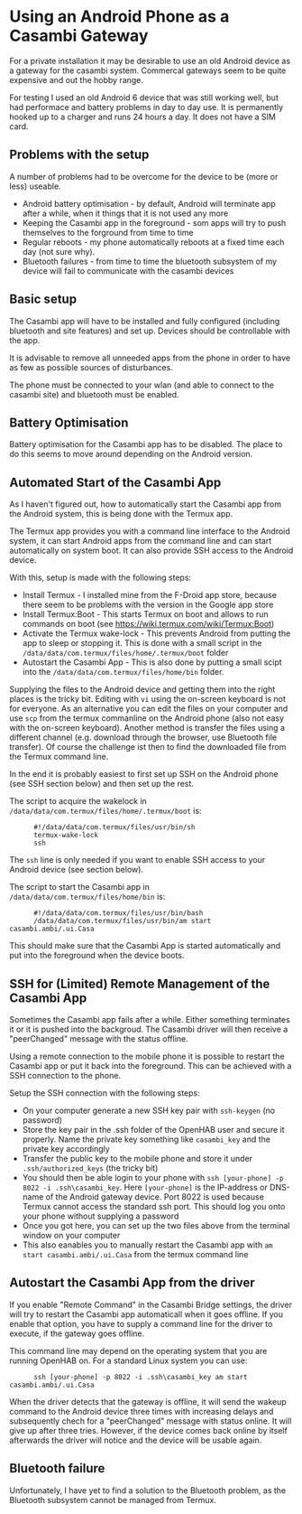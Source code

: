 # Using an Android Phone as a Casambi Gateway

For a private installation it may be desirable to use an old Android device as a gateway for the casambi system. Commercal gateways seem to be quite expensive and out the hobby range.

For testing I used an old Android 6 device that was still working well, but had performace and battery problems in day to day use. It is permanently hooked up to a charger and runs 24 hours a day. It does not have
a SIM card. 

## Problems with the setup

A number of problems had to be overcome for the device to be (more or less) useable.

* Android battery optimisation - by default, Android will terminate app after a while, when it things that it is not used any more
* Keeping the Casambi app in the foreground - som apps will try to push themselves to the forground from time to time
* Regular reboots - my phone automatically reboots at a fixed time each day (not sure why).
* Bluetooth failures - from time to time the bluetooth subsystem of my device will fail to communicate with the casambi devices

## Basic setup

The Casambi app will have to be installed and fully configured (including bluetooth and site features) and set up. Devices should be controllable with the app. 

It is advisable to remove all unneeded apps from the phone in order to have as few as possible sources of disturbances. 

The phone must be connected to your wlan (and able to connect to the casambi site) and bluetooth must be enabled.

## Battery Optimisation

Battery optimisation for the Casambi app has to be disabled. The place to do this seems to move around depending on the Android version.

## Automated Start of the Casambi App

As I haven't figured out, how to automatically start the Casambi app from the Android system, this is being done with the Termux app. 

The Termux app provides you with a command line interface to the Android system, it can start Android apps from the command line and can start automatically on system boot.
It can also provide SSH access to the Android device.

With this, setup is made with the following steps:

* Install Termux - I installed mine from the F-Droid app store, because there seem to be problems with the version in the Google app store
* Install Termux:Boot - This starts Termux on boot and allows to run commands on boot (see https://wiki.termux.com/wiki/Termux:Boot)
* Activate the Termux wake-lock - This prevents Android from putting the app to sleep or stopping it. This is done with a small script in the `/data/data/com.termux/files/home/.termux/boot` folder
* Autostart the Casambi App - This is also done by putting a small scipt into the `/data/data/com.termux/files/home/bin` folder. 

Supplying the files to the Android device and getting them into the right places is the tricky bit. Editing with `vi` using the on-screen keyboard is not for everyone. As an alternative you can 
edit the files on your computer and use `scp` from the termux commanline on the Android phone (also not easy with the on-screen keyboard). Another method is transfer the files using a different channel
(e.g. download through the browser, use Bluetooth file transfer). Of course the challenge ist then to find the downloaded file from the Termux command line. 

In the end it is probably easiest to first set up SSH on the Android phone (see SSH section below) and then set up the rest.

The script to acquire the wakelock in `/data/data/com.termux/files/home/.termux/boot` is:

```
      #!/data/data/com.termux/files/usr/bin/sh
      termux-wake-lock
      ssh
```

The `ssh` line is only needed if you want to enable SSH access to your Android device (see section below).

The script to start the Casambi app in `/data/data/com.termux/files/home/bin` is:

```
      #!/data/data/com.termux/files/usr/bin/bash
      /data/data/com.termux/files/usr/bin/am start casambi.ambi/.ui.Casa
```
This should make sure that the Casambi App is started automatically and put into the foreground when the device boots. 

## SSH for (Limited) Remote Management of the Casambi App

Sometimes the Casambi app fails after a while. Either something terminates it or it is pushed into the backgroud. The Casambi driver will then receive a "peerChanged" message with the status offline.

Using a remote connection to the mobile phone it is possible to restart the Casambi app or put it back into the foreground. This can be achieved with a SSH connection to the phone.

Setup the SSH connection with the following steps:

* On your computer generate a new SSH key pair with `ssh-keygen` (no password)
* Store the key pair in the .ssh folder of the OpenHAB user and secure it properly. Name the private key something like `casambi_key` and the private key accordingly
* Transfer the public key to the mobile phone and store it under `.ssh/authorized_keys` (the tricky bit)
* You should then be able login to your phone with `ssh [your-phone] -p 8022 -i .ssh\casambi_key`.
Here `[your-phone]` is the IP-address or DNS-name of the Android gateway device. Port 8022 is used 
because Termux cannot access the standard ssh port. This should log you onto your phone without supplying a password
* Once you got here, you can set up the two files above from the terminal window on your computer
* This also eanables you to manually restart the Casambi app with `am start casambi.ambi/.ui.Casa` from the termux command line

## Autostart the Casambi App from the driver

If you enable "Remote Command" in the Casambi Bridge settings, the driver will try to restart the Casambi app automaticall when it goes offline.
If you enable that option, you have to supply a command line for the driver to execute, if the gateway goes offline.

This command line may depend on the operating system that you are running OpenHAB on. For a standard Linux system you can use: 

```
      ssh [your-phone] -p 8022 -i .ssh\casambi_key am start casambi.ambi/.ui.Casa
```

When the driver detects that the gateway is offline, it will send the wakeup command to the Android device three times with increasing delays and subsequently chech for a "peerChanged" message 
with status online. It will give up after three tries. However, if the device comes back online by itself afterwards the driver will notice and the device will be usable again.

## Bluetooth failure

Unfortunately, I have yet to find a solution to the Bluetooth problem, as the Bluetooth subsystem cannot be managed from Termux.
